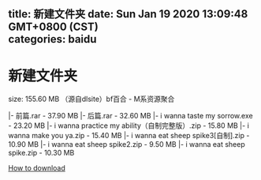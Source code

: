 
title: 新建文件夹
date: Sun Jan 19 2020 13:09:48 GMT+0800 (CST)    
categories: baidu
---

# 新建文件夹
size: 155.60 MB
 （源自dlsite）bf百合 - M系资源聚合
 
|- 前篇.rar - 37.90 MB
|- 后篇.rar - 32.60 MB
|- i wanna taste my sorrow.exe - 23.20 MB
|- i wanna practice my ability（自制完整版）.zip - 15.80 MB
|- i wanna make you ya.zip - 15.40 MB
|- i wanna eat sheep spike3[自制].zip - 10.90 MB
|- i wanna eat sheep spike2.zip - 9.50 MB
|- i wanna eat sheep spike.zip - 10.30 MB

[How to download](https://bpcam.bemobtrk.com/go/2ceec3aa-1ca2-46d6-b9ff-aaa5c184517c?jno=307)